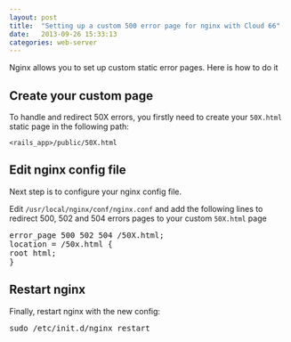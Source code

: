 ```yaml
---
layout: post
title:  "Setting up a custom 500 error page for nginx with Cloud 66"
date:   2013-09-26 15:33:13
categories: web-server
---
```


<p class="lead">Nginx allows you to set up custom static error pages. Here is how to do it</p>

## Create your custom page

To handle and redirect 50X errors, you firstly need to create your <code>50X.html</code> static page in the following path:

<code>&lt;rails&#95;app&gt;/public/50X.html</code>

## Edit nginx config file

Next step is to configure your nginx config file.

Edit <code>/usr/local/nginx/conf/nginx.conf</code> and add the following lines to redirect 500, 502 and 504 errors pages to your custom <code>50X.html</code> page

<pre class="terminal">
error&#95;page 500 502 504 /50X.html;
location = /50x.html {
root html;
}
</pre>

## Restart nginx

Finally, restart nginx with the new config:

<p>
<kbd>sudo /etc/init.d/nginx restart</kbd>
</p>